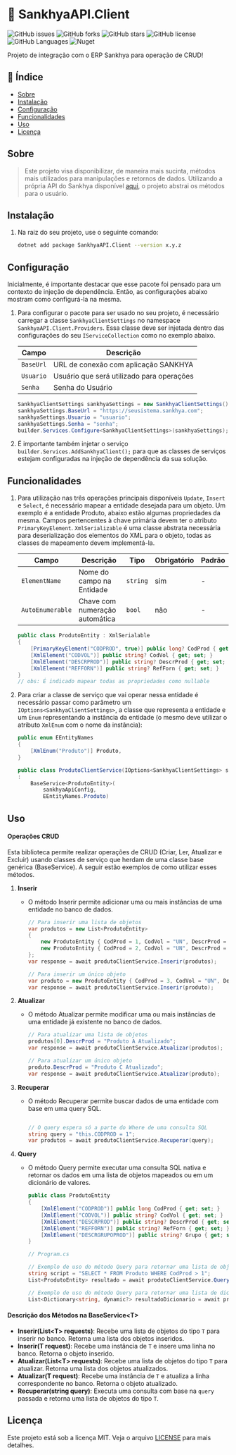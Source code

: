 # 👜 SankhyaAPI.Client

![GitHub issues](https://img.shields.io/github/issues/SamuelGFDias/SankhyaAPI)
![GitHub forks](https://img.shields.io/github/forks/SamuelGFDias/SankhyaAPI)
![GitHub stars](https://img.shields.io/github/stars/SamuelGFDias/SankhyaAPI)
![GitHub license](https://img.shields.io/github/license/SamuelGFDias/SankhyaAPI)
![GitHub Languages](https://img.shields.io/github/languages/top/SamuelGFDias/SankhyaAPI)
![Nuget](https://img.shields.io/nuget/v/SankhyaAPI.Client)

Projeto de integração com o ERP Sankhya para operação de CRUD!

## 📑 Índice
- [Sobre](#sobre)
- [Instalação](#instalação)
- [Configuração](#configuração)
- [Funcionalidades](#funcionalidades)
- [Uso](#uso)
- [Licença](#licença)

## Sobre

> Este projeto visa disponibilizar, de maneira mais sucinta, métodos mais utilizados para manipulações e retornos de dados. Utilizando a própria API do Sankhya disponível [aqui](https://developer.sankhya.com.br/reference/api-de-integrações-sankhya), o projeto abstrai os métodos para o usuário.


## Instalação
1. Na raiz do seu projeto, use o seguinte comando:
   ```bash
   dotnet add package SankhyaAPI.Client --version x.y.z

## Configuração

Inicialmente, é importante destacar que esse pacote foi pensado para um contexto de injeção de dependência. Então, as configurações abaixo mostram como configurá-la na mesma.

1. Para configurar o pacote para ser usado no seu projeto, é necessário carregar a classe `SankhyaClientSettings` no namespace `SankhyaAPI.Client.Providers`. Essa classe deve ser injetada dentro das configurações do seu `IServiceCollection` como no exemplo abaixo.

    | Campo     | Descrição                                 |
    |-----------|-------------------------------------------|
    | `BaseUrl` | URL de conexão com aplicação SANKHYA      |
    | `Usuario` | Usuário que será utilizado para operações |
    | `Senha`   | Senha do Usuário                          |
    ```c#
    SankhyaClientSettings sankhyaSettings = new SankhyaClientSettings();
    sankhyaSettings.BaseUrl = "https://seusistema.sankhya.com";
    sankhyaSettings.Usuario = "usuario";
    sankhyaSettings.Senha = "senha";
    builder.Services.Configure<SankhyaClientSettings>(sankhyaSettings);
   
2.  É importante também injetar o serviço `builder.Services.AddSankhyaClient();` para que as classes de serviços estejam configuradas na injeção de dependência da sua solução.


## Funcionalidades

1. Para utilização nas três operações principais disponíveis `Update`, `Insert` e `Select`, é necessário mapear a entidade desejada para um objeto. Um exemplo é a entidade Produto, abaixo estão algumas propriedades da mesma. Campos pertencentes à chave primária devem ter o atributo `PrimaryKeyElement`. `XmlSerializable` é uma classe abstrata necessária para deserialização dos elementos do XML para o objeto, todas as classes de mapeamento devem implementá-la.

    | Campo            | Descrição                      | Tipo     | Obrigatório | Padrão |
    |------------------|--------------------------------|----------|-------------|--------|
    | `ElementName`    | Nome do campo na Entidade      | `string` | sim         | -      |
    | `AutoEnumerable` | Chave com numeração automática | `bool`   | não         | -      |
    ```c#
    public class ProdutoEntity : XmlSerialable
    {
        [PrimaryKeyElement("CODPROD", true)] public long? CodProd { get; set; }
        [XmlElement("CODVOL")] public string? CodVol { get; set; }
        [XmlElement("DESCRPROD")] public string? DescrProd { get; set; }
        [XmlElement("REFFORN")] public string? RefForn { get; set; }
    }   
    // obs: É indicado mapear todas as propriedades como nullable

2. Para criar a classe de serviço que vai operar nessa entidade é necessário passar como parâmetro um `IOptions<SankhyaClientSettings>`, a classe que representa a entidade e um `Enum` representando a instância da entidade (o mesmo deve utilizar o atributo `XmlEnum` com o nome da instância):
    ```c#
    public enum EEntityNames
    {
        [XmlEnum("Produto")] Produto,
    }

    public class ProdutoClientService(IOptions<SankhyaClientSettings> sankhyaApiConfig)
    :
        BaseService<ProdutoEntity>(
            sankhyaApiConfig,
            EEntityNames.Produto)

## Uso

#### Operações CRUD
Esta biblioteca permite realizar operações de CRUD (Criar, Ler, Atualizar e Excluir) usando classes de serviço que herdam de uma classe base genérica (BaseService<T>). A seguir estão exemplos de como utilizar esses métodos.

1. **Inserir**

   - O método Inserir permite adicionar uma ou mais instâncias de uma entidade no banco de dados.
       ```c#
       // Para inserir uma lista de objetos
       var produtos = new List<ProdutoEntity>
       {
           new ProdutoEntity { CodProd = 1, CodVol = "UN", DescrProd = "Produto A", RefForn = "F123" },
           new ProdutoEntity { CodProd = 2, CodVol = "UN", DescrProd = "Produto B", RefForn = "F456" }
       };
       var response = await produtoClientService.Inserir(produtos);

       // Para inserir um único objeto
       var produto = new ProdutoEntity { CodProd = 3, CodVol = "UN", DescrProd = "Produto C", RefForn = "F789" };
       var response = await produtoClientService.Inserir(produto);

2. **Atualizar**
   - O método Atualizar permite modificar uma ou mais instâncias de uma entidade já existente no banco de dados.
       ```c#
       // Para atualizar uma lista de objetos
       produtos[0].DescrProd = "Produto A Atualizado";
       var response = await produtoClientService.Atualizar(produtos);

       // Para atualizar um único objeto
       produto.DescrProd = "Produto C Atualizado";
       var response = await produtoClientService.Atualizar(produto);
     
3. **Recuperar**
   - O método Recuperar permite buscar dados de uma entidade com base em uma query SQL.
       ```c#

       // O query espera só a parte do Where de uma consulta SQL
       string query = "this.CODPROD = 1";
       var produtos = await produtoClientService.Recuperar(query);
     
4. **Query**
   - O método Query permite executar uma consulta SQL nativa e retornar os dados em uma lista de objetos mapeados ou em um dicionário de valores.
       ```c#
       public class ProdutoEntity
       {
           [XmlElement("CODPROD")] public long CodProd { get; set; }
           [XmlElement("CODVOL")] public string? CodVol { get; set; }
           [XmlElement("DESCRPROD")] public string? DescrProd { get; set; }
           [XmlElement("REFFORN")] public string? RefForn { get; set; }
           [XmlElement("DESCRGRUPOPROD")] public string? Grupo { get; set; }
       }

       // Program.cs

       // Exemplo de uso do método Query para retornar uma lista de objetos
       string script = "SELECT * FROM Produto WHERE CodProd > 1";
       List<ProdutoEntity> resultado = await produtoClientService.Query<ProdutoEntity>(script);

       // Exemplo de uso do método Query para retornar uma lista de dicionários
       List<Dictionary<string, dynamic?> resultadoDicionario = await produtoClientService.Query(script);

#### Descrição dos Métodos na BaseService&lt;T&gt;
    
- **Inserir(List&lt;T&gt; requests)**: Recebe uma lista de objetos do tipo `T` para inserir no banco. Retorna uma lista dos objetos inseridos.
- **Inserir(T request)**: Recebe uma instância de `T` e insere uma linha no banco. Retorna o objeto inserido.
- **Atualizar(List&lt;T&gt; requests)**: Recebe uma lista de objetos do tipo `T` para atualizar. Retorna uma lista dos objetos atualizados.
- **Atualizar(T request)**: Recebe uma instância de `T` e atualiza a linha correspondente no banco. Retorna o objeto atualizado.
- **Recuperar(string query)**: Executa uma consulta com base na `query` passada e retorna uma lista de objetos do tipo `T`.



## Licença
Este projeto está sob a licença MIT. Veja o arquivo [LICENSE](LICENSE.txt) para mais detalhes.
